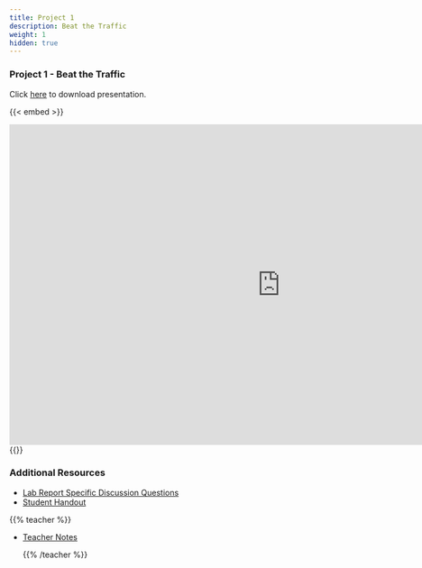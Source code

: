 ```yaml
---
title: Project 1    
description: Beat the Traffic
weight: 1
hidden: true
---
```


### Project 1 - Beat the Traffic

Click <a href="https://drive.google.com/open?id=1OJNNtAooB7nqsPipGnTfP9ZXXeJ9G36D3Rpa16pyiLo" target="_blank">here</a> to download presentation.

{{< embed >}}

<iframe src="https://docs.google.com/presentation/d/e/2PACX-1vSvExcTxZfN8rw1Ma8gZF1sPZ_CFpkQqI2EAZP_efnXQSS06RZj_dKdORWcF8AcnnY2ZngJDsFFH0FX/embed?start=false&loop=false&delayms=3000" frameborder="0" width="960" height="569" allowfullscreen="true" mozallowfullscreen="true" webkitallowfullscreen="true"></iframe>
{{</ embed >}}

### Additional Resources

- <a href="https://drive.google.com/open?id=1yshiAHixW9wikBrZPDpUMEyK2ok9f4jkXTzUwA6lKLs" target="_blank">Lab Report Specific Discussion Questions</a>
- <a href="https://drive.google.com/open?id=1kjIQDGah5EPQ8y6pcgSnJliAT6Xc-FkZCo1tZHzmOeM" target="_blank">Student Handout</a>

{{% teacher %}}

- <a href="https://drive.google.com/open?id=1PImXXpAjPRuwSe_SIL6Wxy4TC71lOnb9RApJaQ__reM" target="_blank">Teacher Notes</a>

  {{% /teacher %}}
